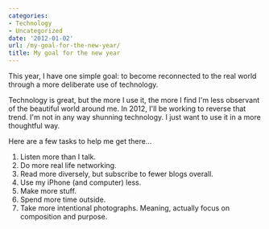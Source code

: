 ```yaml
---
categories:
- Technology
- Uncategorized
date: '2012-01-02'
url: /my-goal-for-the-new-year/
title: My goal for the new year
---
```


This year, I have one simple goal: to become reconnected to the real world through a more deliberate use of technology.

Technology is great, but the more I use it, the more I find I'm less observant of the beautiful world around me. In 2012, I'll be working to reverse that trend. I'm not in any way shunning technology. I just want to use it in a more thoughtful way.

Here are a few tasks to help me get there...

<ol>
<li>Listen more than I talk.</li>
<li>Do more real life networking.</li>
<li>Read more diversely, but subscribe to fewer blogs overall.</li>
<li>Use my iPhone (and computer) less.</li>
<li>Make more stuff.</li>
<li>Spend more time outside.</li>
<li>Take more intentional photographs. Meaning, actually focus on composition and purpose.</li>
</ol>
